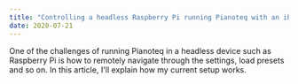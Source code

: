 ```yaml
---
title: "Controlling a headless Raspberry Pi running Pianoteq with an iPad"
date: 2020-07-21
---
```


One of the challenges of running Pianoteq in a headless device such as Raspberry Pi is how 
to remotely navigate through the settings, load presets and so on. In this article, I'll explain 
how my current setup works.
